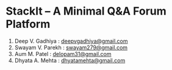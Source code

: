 # StackIt – A Minimal Q&A Forum Platform

1) Deep V. Gadhiya :
   deepvgadhiya@gmail.com
2) Swayam V. Parekh :
   swayam279@gmail.com
3) Aum M. Patel :
   delopam31@gmail.com
4) Dhyata A. Mehta :
   dhyatamehta@gmail.com

